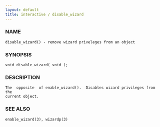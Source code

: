 ```yaml
---
layout: default
title: interactive / disable_wizard
---
```






### NAME
    disable_wizard() - remove wizard priveleges from an object


### SYNOPSIS
    void disable_wizard( void );


### DESCRIPTION
    The  opposite  of enable_wizard().  Disables wizard privileges from the
    current object.


### SEE ALSO
    enable_wizard(3), wizardp(3)



